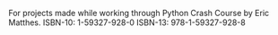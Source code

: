 For projects made while working through Python Crash Course by Eric Matthes.
ISBN-10: 1-59327-928-0
ISBN-13: 978-1-59327-928-8
